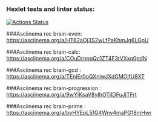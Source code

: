 ### Hexlet tests and linter status:
[![Actions Status](https://github.com/SergeyEn/python-project-lvl1/workflows/hexlet-check/badge.svg)](https://github.com/SergeyEn/python-project-lvl1/actions)

###Asciinema rec brain-even:
https://asciinema.org/a/HT62aOj3S2wLfPaKhmJg6LGpU

###Asciinema rec brain-calc:
https://asciinema.org/a/COuDrnpqQc1ZT4F3tVXxq0pdN

###Asciinema rec brain-gcd :
https://asciinema.org/a/TEnjEr0oQXniwJXdGMOjfU8XT

###Asciinema rec brain-progression :
https://asciinema.org/a/9wYjKsaV8yIhOTiIDFuJjTFrt

###Asciinema rec brain-prime :
https://asciinema.org/a/bvHYEpL5fG4Wnv4maPG18mHwr  
